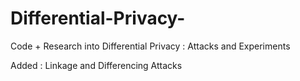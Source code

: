 # Differential-Privacy-
Code + Research into Differential Privacy : Attacks and Experiments

Added : Linkage and Differencing Attacks
